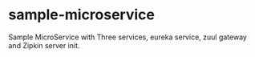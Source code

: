 # sample-microservice
Sample MicroService with Three services, eureka service, zuul gateway and Zipkin server init.
